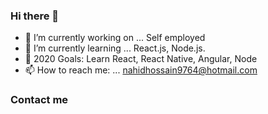 ### Hi there 👋

- 🔭 I’m currently working on ... Self employed
- 🌱 I’m currently learning ... React.js, Node.js.
- 🥅 2020 Goals: Learn React, React Native, Angular, Node
- 📫 How to reach me: ... nahidhossain9764@hotmail.com

### Contact me
<i href="https://www.facebook.com/nahidhossain9764/" class="fa fa-facebook" aria-hidden="true"></i>
